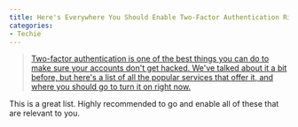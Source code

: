 ```yaml
---
title: Here's Everywhere You Should Enable Two-Factor Authentication Right Now
categories:
- Techie
---
```


> [Two-factor authentication is one of the best things you can do to make sure your accounts don't get hacked. We've talked about it a bit before, but here's a list of all the popular services that offer it, and where you should go to turn it on right now.](http://lifehacker.com/5938565/heres-everywhere-you-should-enable-two+factor-authentication-right-now)

This is a great list. Highly recommended to go and enable all of these that are relevant to you.
